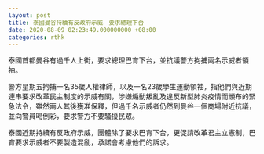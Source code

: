 ```yaml
---
layout: post
title: 泰國曼谷持續有反政府示威　要求總理下台
date: 2020-08-09 02:23:49.000000000 +08:00
categories: rthk
---
```


泰國首都曼谷有過千人上街，要求總理巴育下台，並抗議警方拘捕兩名示威者領袖。

警方星期五拘捕一名35歲人權律師，以及一名23歲學生運動領袖，指他們與近期連串要求改革民主制度的示威有關，涉嫌煽動叛亂及違反新型肺炎疫情而頒布的緊急法令，雖然兩人其後獲准保釋，但過千名示威者仍然到曼谷一個商場附近抗議，並向警員喝倒彩，要求警方不要騷擾民眾。

泰國近期持續有反政府示威，團體除了要求巴育下台，更促請改革君主立憲制，巴育要求示威者不要製造混亂，承諾會考慮他們的訴求。
